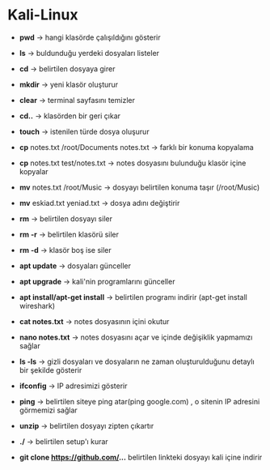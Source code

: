 # Kali-Linux

* **pwd** -> hangi klasörde çalışıldığını gösterir

* **ls** -> buldunduğu yerdeki dosyaları listeler

* **cd** -> belirtilen dosyaya girer

* **mkdir** -> yeni klasör oluşturur

* **clear** -> terminal sayfasını temizler

* **cd..** -> klasörden bir geri çıkar

* **touch** -> istenilen türde dosya oluşurur

* **cp** notes.txt /root/Documents notes.txt -> farklı bir konuma kopyalama

* **cp** notes.txt test/notes.txt -> notes dosyasını bulunduğu klasör içine kopyalar

* **mv** notes.txt /root/Music -> dosyayı belirtilen konuma taşır (/root/Music)

* **mv** eskiad.txt yeniad.txt -> dosya adını değiştirir

* **rm** -> belirtilen dosyayı siler

* **rm -r** -> belirtilen klasörü siler

* **rm -d** -> klasör boş ise siler

* **apt update** -> dosyaları günceller

* **apt upgrade** -> kali'nin programlarını günceller

* **apt install/apt-get install** -> belirtilen programı indirir (apt-get install wireshark)

* **cat notes.txt** -> notes dosyasının içini okutur

* **nano notes.txt** -> notes dosyasını açar ve içinde değişiklik yapmamızı sağlar

* **ls -ls** -> gizli dosyaları ve dosyaların ne zaman oluşturulduğunu detaylı bir şekilde gösterir

* **ifconfig** -> IP adresimizi gösterir

* **ping** -> belirtilen siteye ping atar(ping google.com) , o sitenin IP adresini görmemizi sağlar

* **unzip** -> belirtilen dosyayı zipten çıkartır

* **./** -> belirtilen setup'ı kurar

* **git clone https://github.com/...** belirtilen linkteki dosyayı kali içine indirir
